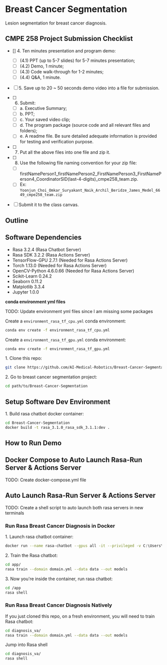 # Breast Cancer Segmentation

Lesion segmentation for breast cancer diagnosis.

## CMPE 258 Project Submission Checklist

- [] 4\. Ten minutes presentation and program demo:

    - [ ] (4.1) PPT (up to 5-7 slides) for 5-7 minutes presentation;
    - [ ] (4.2) Demo, 1 minute;
    - [ ] (4.3) Code walk-through for 1-2 minutes;
    - [ ] (4.4) Q&A, 1 minute.

- [ ] 5\. Save up to 20 ~ 50 seconds demo video into a file for submission.
- [ ] 6. Submit:

    - [ ] a. Executive Summary;
    - [ ] b. PPT;
    - [ ] c. Your saved video clip;
    - [ ] d. The program package (source code and all relevant files and folders);
    - [ ] e. A readme file. Be sure detailed adequate information is provided for testing and verification purpose.

- [ ] 7. Put all the above files into one file and zip it.
- [ ] 8. Use the following file naming convention for your zip file:

    - [ ] firstNamePerson1_firstNamePerson2_FirstNamePerson3_FirstNamePerson4_CoordinatorSID(last-4-digits)_cmpe258_team.zip.
    - [ ] Ex: `Yoonjun_Choi_Omkar_Suryakant_Naik_Archil_Beridze_James_Medel_6649_cmpe258_team.zip`

- [ ] Submit it to the class canvas.


## Outline

## Software Dependencies

- Rasa 3.2.4 (Rasa Chatbot Server)
- Rasa SDK 3.2.2 (Rasa Actions Server)
- TensorFlow-GPU 2.7.1 (Needed for Rasa Actions Server)
- Torch 1.13.0 (Needed for Rasa Actions Server)
- OpenCV-Python 4.6.0.66 (Needed for Rasa Actions Server)
- Scikit-Learn 0.24.2
- Seaborn 0.11.2
- Matplotlib 3.3.4
- Jupyter 1.0.0

**conda environment yml files**

TODO: Update environment yml files since I am missing some packages

Create a `environment_rasa_tf_cpu.yml` conda environment:

~~~bash
conda env create -f environment_rasa_tf_cpu.yml
~~~

Create a `environment_rasa_tf_gpu.yml` conda environment:

~~~bash
conda env create -f environment_rasa_tf_gpu.yml
~~~

1\. Clone this repo:

~~~bash
git clone https://github.com/AI-Medical-Robotics/Breast-Cancer-Segmentation.git
~~~

2\. Go to breast cancer segmentation project:

~~~bash
cd path/to/Breast-Cancer-Segmentation
~~~

## Setup Software Dev Environment

1\. Build rasa chatbot docker container:

~~~bash
cd Breast-Cancer-Segmentation
docker build -t rasa_3.1.0_rasa_sdk_3.1.1:dev .
~~~

## How to Run Demo

## Docker Compose to Auto Launch Rasa-Run Server & Actions Server

TODO: Create docker-compose.yml file

## Auto Launch Rasa-Run Server & Actions Server

TODO: Create a shell script to auto launch both rasa servers in new terminals

### Run Rasa Breast Cancer Diagnosis in Docker

1\. Launch rasa chatbot container:

~~~bash
docker run --name rasa-chatbot --gpus all -it --privileged -v C:\Users\JamesMedel\GitHub\Breast-Cancer-Segmentation\diagnosis_va:/app rasa_3.1.0_rasa_sdk_1.1.1:dev
~~~

2\. Train the Rasa chatbot:

~~~bash
cd app/
rasa train --domain domain.yml --data data --out models
~~~

3\. Now you're inside the container, run rasa chatbot:

~~~bash
cd /app
rasa shell
~~~

### Run Rasa Breast Cancer Diagnosis Natively

If you just cloned this repo, on a fresh environment, you will need to train Rasa chatbot:

~~~bash
cd diagnosis_va/
rasa train --domain domain.yml --data data --out models
~~~

Jump into Rasa shell

~~~bash
cd diagnosis_va/
rasa shell
~~~


